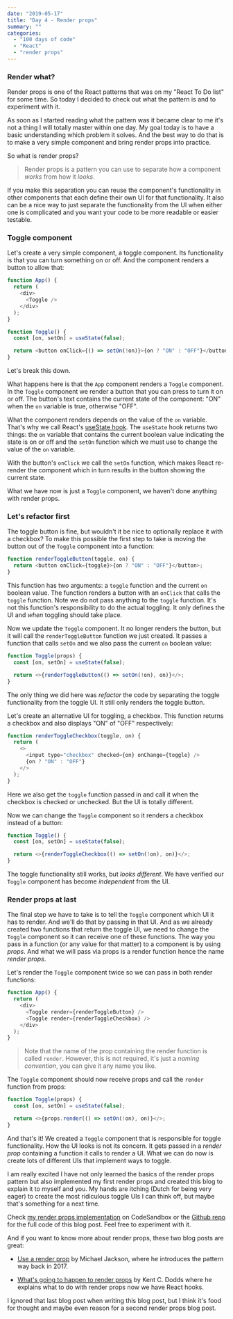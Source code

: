 ```yaml
---
date: "2019-05-17"
title: "Day 4 - Render props"
summary: ""
categories:
  - "100 days of code"
  - "React"
  - "render props"
---
```


### Render what?

Render props is one of the React patterns that was on my "React To Do list" for some time.
So today I decided to check out what the pattern is and to experiment with it.

As soon as I started reading what the pattern was it became clear to me it's not a thing I will
totally master within one day. My goal today is to have a basic understanding which problem
it solves. And the best way to do that is to make a very simple component and bring render
props into practice.

So what is render props?

> Render props is a pattern you can use to separate how a component _works_ from how it _looks_.

If you make this separation you can reuse the component's functionality in
other components that each define their own UI for that functionality. It also can be a nice
way to just separate the functionality from the UI when either one is complicated and you want
your code to be more readable or easier testable.

### Toggle component

Let's create a very simple component, a toggle component. Its functionality is that you can turn something on or off.
And the component renders a button to allow that:

```js
function App() {
  return (
    <div>
      <Toggle />
    </div>
  );
}

function Toggle() {
  const [on, setOn] = useState(false);

  return <button onClick={() => setOn(!on)}>{on ? "ON" : "OFF"}</button>;
}
```

Let's break this down.

What happens here is that the `App` component renders a `Toggle` component.
In the `Toggle` component we render a button that you can press to turn it on or off. The button's
text contains the current state of the component: "ON" when the `on` variable is true, otherwise "OFF".

What the component renders depends on the value of the `on` variable. That's why we call React's
[useState hook]. The `useState` hook returns two things: the `on` variable that contains the current
boolean value indicating the state is on or off and the `setOn` function which we must use to change
the value of the `on` variable.

With the button's `onClick` we call the `setOn` function, which makes React re-render the component
which in turn results in the button showing the current state.

What we have now is just a `Toggle` component, we haven't done anything with render props.

### Let's refactor first

The toggle button is fine, but wouldn't it be nice to optionally replace it with a checkbox?
To make this possible the first step to take is moving the button out of the `Toggle` component into a function:

```js
function renderToggleButton(toggle, on) {
  return <button onClick={toggle}>{on ? "ON" : "OFF"}</button>;
}
```

This function has two arguments: a `toggle` function and the current `on` boolean value. The function renders
a button with an `onClick` that calls the `toggle` function. Note we do not pass anything to the `toggle`
function. It's not this function's responsibility to do the actual toggling. It only defines the UI and
_when_ toggling should take place.

Now we update the `Toggle` component. It no longer renders the button, but it will call the `renderToggleButton`
function we just created. It passes a function that calls `setOn` and we also pass the current `on` boolean value:

```js
function Toggle(props) {
  const [on, setOn] = useState(false);

  return <>{renderToggleButton(() => setOn(!on), on)}</>;
}
```

The only thing we did here was _refactor_ the code by separating the toggle functionality from the toggle UI.
It still only renders the toggle button.

Let's create an alternative UI for toggling, a checkbox. This function returns a checkbox and also displays "ON" of "OFF"
respectively:

```js
function renderToggleCheckbox(toggle, on) {
  return (
    <>
      <input type="checkbox" checked={on} onChange={toggle} />
      {on ? "ON" : "OFF"}
    </>
  );
}
```

Here we also get the `toggle` function passed in and call it when the checkbox is checked or unchecked.
But the UI is totally different.

Now we can change the `Toggle` component so it renders a checkbox instead of a button:

```js
function Toggle() {
  const [on, setOn] = useState(false);

  return <>{renderToggleCheckbox(() => setOn(!on), on)}</>;
}
```

The toggle functionality still works, but _looks different_. We have verified our `Toggle` component has become _independent_ from
the UI.

### Render props at last

The final step we have to take is to tell the `Toggle` component which UI it has to render. And we'll do that by passing in that UI.
And as we already created two functions that return the toggle UI, we need to change the `Toggle` component so it can receive one of
these functions. The way you pass in a function (or any value for that matter) to a component is by using _props_. And what we will
pass via props is a render function hence the name _render props_.

Let's render the `Toggle` component twice so we can pass in both render functions:

```js
function App() {
  return (
    <div>
      <Toggle render={renderToggleButton} />
      <Toggle render={renderToggleCheckbox} />
    </div>
  );
}
```

> Note that the name of the prop containing the render function is called `render`. However, this is not required,
> it's just a _naming convention_, you can give it any name you like.

The `Toggle` component should now receive props and call the `render` function from props:

```js
function Toggle(props) {
  const [on, setOn] = useState(false);

  return <>{props.render(() => setOn(!on), on)}</>;
}
```

And that's it! We created a `Toggle` component that is responsible for toggle functionality. How the UI looks is not its concern.
It gets passed in a _render prop_ containing a function it calls to render a UI. What we can do now is create lots of different UIs
that implement ways to toggle.

I am really excited I have not only learned the basics of the render props pattern but
also implemented my first render props and created this blog to explain it to myself and you. My hands are itching (Dutch for being very
eager) to create the most ridiculous toggle UIs I can think off, but maybe that's something for a next time.

Check [my render props implementation] on CodeSandbox or the [Github repo] for the full code of this blog post. Feel free to experiment with it.

And if you want to know more about render props, these two blog posts are great:

- [Use a render prop] by Michael Jackson, where he introduces the pattern way back in 2017.

- [What's going to happen to render props] by Kent C. Dodds where he explains what to do with render props now we have React hooks.

I ignored that last blog post when writing this blog post, but I think it's food for thought and maybe even reason for a second
render props blog post.

[use a render prop]: https://cdb.reacttraining.com/use-a-render-prop-50de598f11ce
[what's going to happen to render props]: https://kentcdodds.com/blog/react-hooks-whats-going-to-happen-to-render-props
[usestate hook]: https://reactjs.org/docs/hooks-state.html
[my render props implementation]: https://codesandbox.io/s/m54oh
[github repo]: https://github.com/bouwe77/react-render-props
